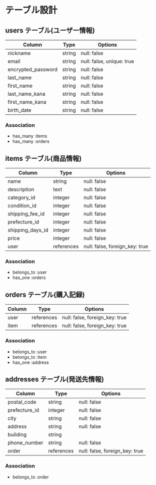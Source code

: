 # テーブル設計

## users テーブル(ユーザー情報)

| Column             | Type   | Options     |
| ------------------ | ------ | ----------- |
| nickname           | string | null: false |
| email              | string | null: false, unique: true |
| encrypted_password | string | null: false |
| last_name          | string | null: false |
| first_name         | string | null: false |
| last_name_kana     | string | null: false |
| first_name_kana    | string | null: false |
| birth_date         | string | null: false |

### Association

- has_many :items
- has_many :orders


## items テーブル(商品情報)

| Column             | Type      | Options     |
| ------------------ | --------- | ----------- |
| name               | string    | null: false |
| description        | text      | null: false |
| category_id        | integer   | null: false |
| condition_id       | integer   | null: false |
| shipping_fee_id    | integer   | null: false |
| prefecture_id      | integer   | null: false |
| shipping_days_id   | integer   | null: false |
| price              | integer   | null: false |
| user               | references| null: false, foreign_key: true |

### Association

- belongs_to :user
- has_one :orders


## orders テーブル(購入記録)

| Column             | Type      | Options     |
| ------------------ | --------- | ----------- |
| user               | references| null: false, foreign_key: true |
| item               | references| null: false, foreign_key: true |

### Association

- belongs_to :user
- belongs_to :item
- has_one :address


## addresses テーブル(発送先情報)

| Column             | Type      | Options     |
| ------------------ | --------- | ----------- |
| postal_code        | string    | null: false |
| prefecture_id      | integer   | null: false |
| city               | string    | null: false |
| address            | string    | null: false |
| building           | string    |             |
| phone_number       | string    | null: false |
| order              | references| null: false, foreign_key: true|

### Association

- belongs_to :order